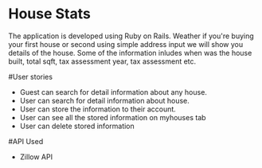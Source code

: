 # House Stats
The application is developed using Ruby on Rails. Weather if you're buying your first house or second using simple address input we will show you details of the house. Some of the information inludes when was the house built, total sqft, tax assessment year, tax assessment etc. 



#User stories
* Guest can search for detail information about any house. 
* User can search for detail information about house. 
* User can store the information to their account.
* User can see all the stored information on myhouses tab
* User can delete stored information

#API Used
* Zillow API

